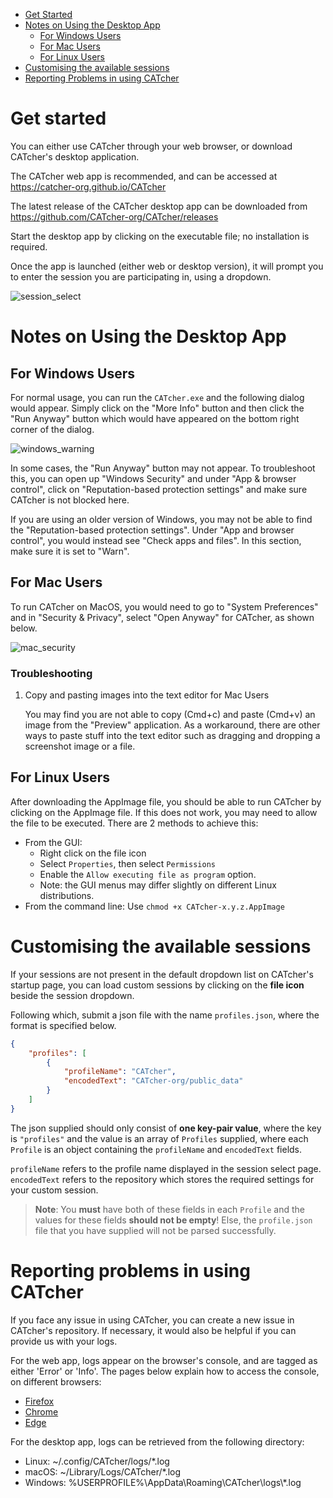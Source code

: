 - [Get Started](#get-started)
- [Notes on Using the Desktop App](#notes-on-using-the-desktop-app)
  - [For Windows Users](#for-windows-users)
  - [For Mac Users](#for-mac-users)
  - [For Linux Users](#for-linux-users)
- [Customising the available sessions](#customising-the-available-sessions)
- [Reporting Problems in using CATcher](#reporting-problems-in-using-catcher)


# Get started

You can either use CATcher through your web browser, or download CATcher's desktop application.

The CATcher web app is recommended, and can be
accessed at
https://catcher-org.github.io/CATcher

The latest release of the CATcher desktop app can be downloaded from https://github.com/CATcher-org/CATcher/releases

Start the desktop app by clicking on the executable file; no installation is required.

Once the app is launched (either web or desktop version), it will prompt you to enter the session you are participating in, using a dropdown.

![session_select](https://imgur.com/nBOy7zH.png)

# Notes on Using the Desktop App
## For Windows Users
For normal usage, you can run the `CATcher.exe` and the following dialog would appear. Simply click on the "More Info" button and then click the "Run Anyway" button which would have appeared on the bottom right corner of the dialog. 

![windows_warning](https://imgur.com/4p0Yn7s.png)

In some cases, the "Run Anyway" button may not appear. To troubleshoot this, you can open up "Windows Security" and under "App & browser control", click on "Reputation-based protection settings" and make sure CATcher is not blocked here.

If you are using an older version of Windows, you may not be able to find the "Reputation-based protection settings". Under "App and browser control", you would instead see "Check apps and files". In this section, make sure it is set to "Warn".

## For Mac Users
To run CATcher on MacOS, you would need to go to "System Preferences" and in "Security & Privacy", select "Open Anyway" for CATcher, as shown below.

![mac_security](https://imgur.com/INX9Juq.png)

### Troubleshooting
1. Copy and pasting images into the text editor for Mac Users

    You may find you are not able to copy (Cmd+c) and paste (Cmd+v) an image from the "Preview" application. As a workaround, there are other ways to paste stuff into the text editor such as dragging and dropping a screenshot image or a file.

## For Linux Users
After downloading the AppImage file, you should be able to run CATcher by clicking on the
AppImage file.
If this does not work, you may need to allow the file to be executed.
There are 2 methods to achieve this:
- From the GUI:
  - Right click on the file icon
  - Select `Properties`, then select `Permissions`
  - Enable the `Allow executing file as program` option. 
  - Note: the GUI menus may differ slightly on different Linux distributions.
- From the command line: Use `chmod +x CATcher-x.y.z.AppImage`


# Customising the available sessions 

If your sessions are not present in the default dropdown list on CATcher's startup page, you can load custom sessions by clicking on the **file icon** beside the session dropdown. 

Following which, submit a json file with the name `profiles.json`, where the format is specified below.

```json
{
    "profiles": [
        {
            "profileName": "CATcher", 
            "encodedText": "CATcher-org/public_data"
        }
    ]
}
```

The json supplied should only consist of **one key-pair value**, where the key is `"profiles"` and the value is an array of `Profiles` supplied, where each `Profile` is an object containing the `profileName` and `encodedText` fields. 

`profileName` refers to the profile name displayed in the session select page. `encodedText` refers to the repository which stores the required settings for your custom session. 

> **Note**: You **must** have both of these fields in each `Profile` and the values for these fields **should not be empty**! Else, the `profile.json` file that you have supplied will not be parsed successfully. 

# Reporting problems in using CATcher
If you face any issue in using CATcher, you can create a new issue in CATcher's repository. If necessary, it would also be helpful if you can provide us with your logs. 

For the web app, logs appear on the browser's console, and are tagged as either 'Error' or 'Info'.
The pages below explain how to access the console, on different browsers:
- [Firefox](https://developer.mozilla.org/en-US/docs/Tools/Web_Console)
- [Chrome](https://developers.google.com/web/tools/chrome-devtools/open#console)
- [Edge](https://docs.microsoft.com/en-us/microsoft-edge/devtools-guide-chromium/open/?tabs=cmd-Windows#open-the-console-panel)

For the desktop app, logs can be retrieved from the following directory:
- Linux: ~/.config/CATcher/logs/*.log
- macOS: ~/Library/Logs/CATcher/*.log
- Windows: %USERPROFILE%\AppData\Roaming\CATcher\logs\\*.log
